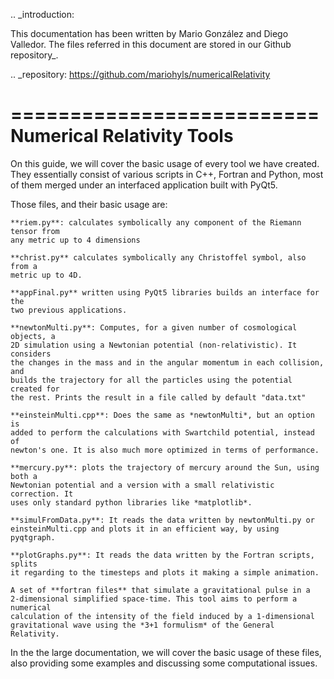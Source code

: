 .. _introduction:


This documentation has been written by Mario González and Diego Valledor.
The files referred in this document are stored in our Github repository_. 

.. _repository: https://github.com/mariohyls/numericalRelativity



==========================
Numerical Relativity Tools
==========================


On this guide, we will cover the basic usage of every tool we have created.
They essentially consist of various scripts in C++, Fortran and Python, most of
them merged under an interfaced application built with PyQt5. 

Those files, and their basic usage are:

    **riem.py**: calculates symbolically any component of the Riemann tensor from
    any metric up to 4 dimensions

    **christ.py** calculates symbolically any Christoffel symbol, also from a
    metric up to 4D.

    **appFinal.py** written using PyQt5 libraries builds an interface for the
    two previous applications.

    **newtonMulti.py**: Computes, for a given number of cosmological objects, a
    2D simulation using a Newtonian potential (non-relativistic). It considers
    the changes in the mass and in the angular momentum in each collision, and
    builds the trajectory for all the particles using the potential created for
    the rest. Prints the result in a file called by default "data.txt"

    **einsteinMulti.cpp**: Does the same as *newtonMulti*, but an option is
    added to perform the calculations with Swartchild potential, instead of
    newton's one. It is also much more optimized in terms of performance.

    **mercury.py**: plots the trajectory of mercury around the Sun, using both a
    Newtonian potential and a version with a small relativistic correction. It
    uses only standard python libraries like *matplotlib*. 

    **simulFromData.py**: It reads the data written by newtonMulti.py or
    einsteinMulti.cpp and plots it in an efficient way, by using pyqtgraph.

    **plotGraphs.py**: It reads the data written by the Fortran scripts, splits
    it regarding to the timesteps and plots it making a simple animation.

    A set of **fortran files** that simulate a gravitational pulse in a
    2-dimensional simplified space-time. This tool aims to perform a numerical
    calculation of the intensity of the field induced by a 1-dimensional
    gravitational wave using the *3+1 formulism* of the General Relativity. 

In the the large documentation, we will cover the basic usage of these files,
also providing some examples and discussing some computational issues.






